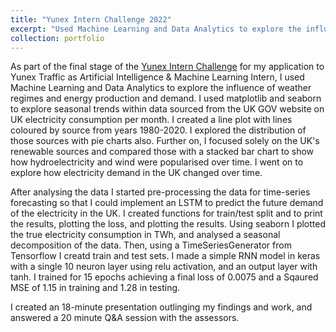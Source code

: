 ```yaml
---
title: "Yunex Intern Challenge 2022"
excerpt: "Used Machine Learning and Data Analytics to explore the influence of weather regimes on energy production and demand"
collection: portfolio
---
```


As part of the final stage of the [Yunex Intern Challenge](https://github.com/jacobrstone/Yunex-Intern-Challenge-2022) for my application to Yunex Traffic as Artificial Intelligence & Machine Learning Intern, I used Machine Learning and Data Analytics to explore the influence of weather regimes and energy production and demand. I used matplotlib and seaborn to explore seasonal trends within data sourced from the UK GOV website on UK electricity consumption per month. I created a line plot with lines coloured by source from years 1980-2020. I explored the distribution of those sources with pie charts also. Further on, I focused solely on the UK's renewable sources and compared those with a stacked bar chart to show how hydroelectricity and wind were popularised over time. I went on to explore how electricity demand in the UK changed over time. 

After analysing the data I started pre-processing the data for time-series forecasting so that I could implement an LSTM to predict the future demand of the electricity in the UK. I created functions for train/test split and to print the results, plotting the loss, and plotting the results. Using seaborn I plotted the true electricity consumption in TWh, and analysed a seasonal decomposition of the data. Then, using a TimeSeriesGenerator from Tensorflow I creatd train and test sets. I made a simple RNN model in keras with a single 10 neuron layer using relu activation, and an output layer with tanh. I trained for 15 epochs achieving a final loss of 0.0075 and a Sqaured MSE of 1.15 in training and 1.28 in testing.

I created an 18-minute presentation outlinging my findings and work, and answered a 20 minute Q&A session with the assessors.